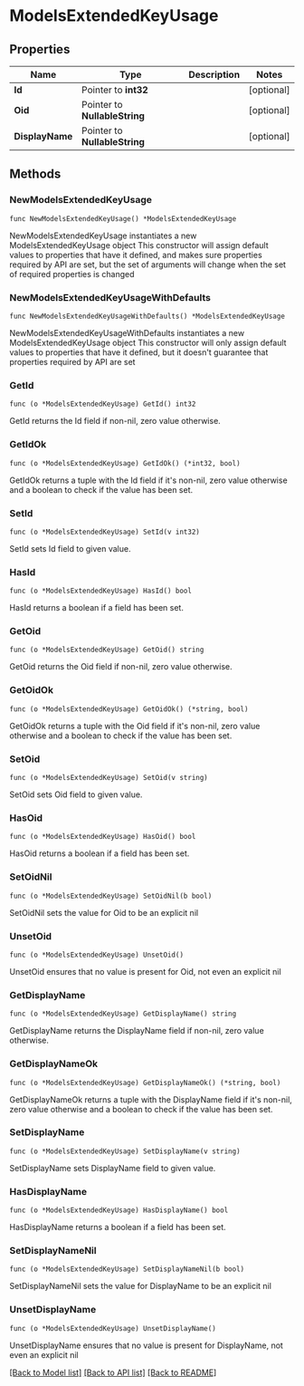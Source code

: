 # ModelsExtendedKeyUsage

## Properties

Name | Type | Description | Notes
------------ | ------------- | ------------- | -------------
**Id** | Pointer to **int32** |  | [optional] 
**Oid** | Pointer to **NullableString** |  | [optional] 
**DisplayName** | Pointer to **NullableString** |  | [optional] 

## Methods

### NewModelsExtendedKeyUsage

`func NewModelsExtendedKeyUsage() *ModelsExtendedKeyUsage`

NewModelsExtendedKeyUsage instantiates a new ModelsExtendedKeyUsage object
This constructor will assign default values to properties that have it defined,
and makes sure properties required by API are set, but the set of arguments
will change when the set of required properties is changed

### NewModelsExtendedKeyUsageWithDefaults

`func NewModelsExtendedKeyUsageWithDefaults() *ModelsExtendedKeyUsage`

NewModelsExtendedKeyUsageWithDefaults instantiates a new ModelsExtendedKeyUsage object
This constructor will only assign default values to properties that have it defined,
but it doesn't guarantee that properties required by API are set

### GetId

`func (o *ModelsExtendedKeyUsage) GetId() int32`

GetId returns the Id field if non-nil, zero value otherwise.

### GetIdOk

`func (o *ModelsExtendedKeyUsage) GetIdOk() (*int32, bool)`

GetIdOk returns a tuple with the Id field if it's non-nil, zero value otherwise
and a boolean to check if the value has been set.

### SetId

`func (o *ModelsExtendedKeyUsage) SetId(v int32)`

SetId sets Id field to given value.

### HasId

`func (o *ModelsExtendedKeyUsage) HasId() bool`

HasId returns a boolean if a field has been set.

### GetOid

`func (o *ModelsExtendedKeyUsage) GetOid() string`

GetOid returns the Oid field if non-nil, zero value otherwise.

### GetOidOk

`func (o *ModelsExtendedKeyUsage) GetOidOk() (*string, bool)`

GetOidOk returns a tuple with the Oid field if it's non-nil, zero value otherwise
and a boolean to check if the value has been set.

### SetOid

`func (o *ModelsExtendedKeyUsage) SetOid(v string)`

SetOid sets Oid field to given value.

### HasOid

`func (o *ModelsExtendedKeyUsage) HasOid() bool`

HasOid returns a boolean if a field has been set.

### SetOidNil

`func (o *ModelsExtendedKeyUsage) SetOidNil(b bool)`

 SetOidNil sets the value for Oid to be an explicit nil

### UnsetOid
`func (o *ModelsExtendedKeyUsage) UnsetOid()`

UnsetOid ensures that no value is present for Oid, not even an explicit nil
### GetDisplayName

`func (o *ModelsExtendedKeyUsage) GetDisplayName() string`

GetDisplayName returns the DisplayName field if non-nil, zero value otherwise.

### GetDisplayNameOk

`func (o *ModelsExtendedKeyUsage) GetDisplayNameOk() (*string, bool)`

GetDisplayNameOk returns a tuple with the DisplayName field if it's non-nil, zero value otherwise
and a boolean to check if the value has been set.

### SetDisplayName

`func (o *ModelsExtendedKeyUsage) SetDisplayName(v string)`

SetDisplayName sets DisplayName field to given value.

### HasDisplayName

`func (o *ModelsExtendedKeyUsage) HasDisplayName() bool`

HasDisplayName returns a boolean if a field has been set.

### SetDisplayNameNil

`func (o *ModelsExtendedKeyUsage) SetDisplayNameNil(b bool)`

 SetDisplayNameNil sets the value for DisplayName to be an explicit nil

### UnsetDisplayName
`func (o *ModelsExtendedKeyUsage) UnsetDisplayName()`

UnsetDisplayName ensures that no value is present for DisplayName, not even an explicit nil

[[Back to Model list]](../README.md#documentation-for-models) [[Back to API list]](../README.md#documentation-for-api-endpoints) [[Back to README]](../README.md)


